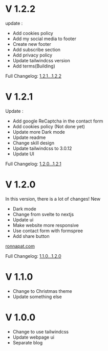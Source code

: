 # V 1.2.2

update :

- Add cookies policy
- Add my social media to footer
- Create new footer
- Add subscribe section
- Add privacy policy
- Update tailwindcss version
- Add terms(Building)

Full Changelog: [1.2.1...1.2.2](https://github.com/ronnapatp/ronnapat.com/compare/1.2.1...1.2.2)

# V 1.2.1

Update :

- Add google ReCaptcha in the contact form
- Add cookies policy (Not done yet)
- Update more Dark mode
- Update readme
- Change skill design
- Update tailwindcss to 3.0.12
- Update UI

Full Changelog: [1.2.0...1.2.1](https://github.com/ronnapatp/ronnapat.com/compare/1.2.0...1.2.1)

# V 1.2.0

In this version, there is a lot of changes!
New

- Dark mode
- Change from svelte to nextjs
- Update ui
- Make website more responsive
- Use contact form with formspree
- Add share button

[ronnapat.com](https://ronnapat.com/)

Full Changelog: [1.1.0...1.2.0](https://github.com/ronnapatp/ronnapat.com/compare/1.1.0...1.2.0)

# V 1.1.0

- Change to Christmas theme
- Update something else

# V 1.0.0

- Change to use tailwindcss
- Update webpage ui
- Separate blog
